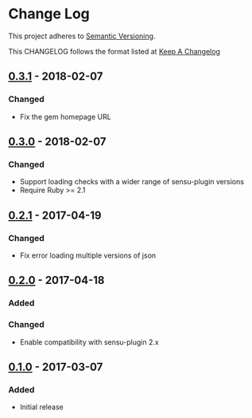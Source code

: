 # Change Log
This project adheres to [Semantic Versioning](http://semver.org/).

This CHANGELOG follows the format listed at [Keep A Changelog](http://keepachangelog.com/)

## [0.3.1] - 2018-02-07
### Changed
- Fix the gem homepage URL

## [0.3.0] - 2018-02-07
### Changed
- Support loading checks with a wider range of sensu-plugin versions
- Require Ruby >= 2.1

## [0.2.1] - 2017-04-19
### Changed
- Fix error loading multiple versions of json

## [0.2.0] - 2017-04-18
### Added

### Changed
- Enable compatibility with sensu-plugin 2.x

## [0.1.0] - 2017-03-07
### Added
- Initial release

[Unreleased]: https://github.com/socrata-platform/sensu-plugins-meta/compare/v0.3.1...HEAD
[0.3.1]: https://github.com/socrata-platform/sensu-plugins-meta/compare/v0.3.0...v0.3.1
[0.3.0]: https://github.com/socrata-platform/sensu-plugins-meta/compare/v0.2.1...v0.3.0
[0.2.1]: https://github.com/socrata-platform/sensu-plugins-meta/compare/v0.2.0...v0.2.1
[0.2.0]: https://github.com/socrata-platform/sensu-plugins-meta/compare/v0.1.0...v0.2.0
[0.1.0]: https://github.com/socrata-platform/sensu-plugins-meta/tree/v0.1.0
